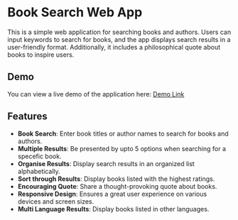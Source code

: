 # Book Search Web App

This is a simple web application for searching books and authors. Users can input keywords to search for books, and the app displays search results in a user-friendly format. Additionally, it includes a philosophical quote about books to inspire users.

## Demo

You can view a live demo of the application here: [Demo Link](https://example.com)

## Features

- **Book Search**: Enter book titles or author names to search for books and authors.
- **Multiple Results**: Be presented by upto 5 options when searching for a specefic book.
- **Organise Results**: Display search results in an organized list alphabetically.
- **Sort through Results**: Display books listed with the highest ratings.
- **Encouraging Quote**: Share a thought-provoking quote about books.
- **Responsive Design**: Ensures a great user experience on various devices and screen sizes.
- **Multi Language Results**: Display books listed in other languages.
